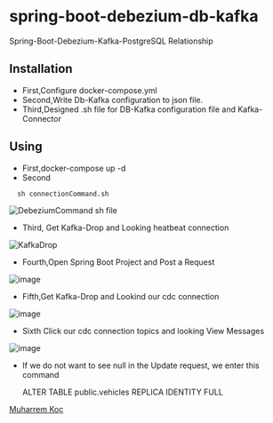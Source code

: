 # spring-boot-debezium-db-kafka

Spring-Boot-Debezium-Kafka-PostgreSQL Relationship

## Installation

- First,Configure docker-compose.yml
- Second,Write Db-Kafka configuration to json file.
- Third,Designed .sh file for DB-Kafka configuration file and Kafka-Connector 


## Using

- First,docker-compose up -d
- Second
```shell
  sh connectionCommand.sh
```


![DebeziumCommand sh file](https://user-images.githubusercontent.com/80245013/150528960-a908c9fb-7b1d-41d1-b948-7f4726fd403a.PNG)


- Third,
Get Kafka-Drop and Looking heatbeat connection


![KafkaDrop](https://user-images.githubusercontent.com/80245013/150528989-2c9bbfbd-6d55-43b6-a58b-14e6eb0c2f8c.PNG)



- Fourth,Open Spring Boot Project and Post a Request 


![image](https://user-images.githubusercontent.com/80245013/150529063-58623030-3c2b-4404-a6c0-fd61a41cb6db.png)


- Fifth,Get Kafka-Drop and Lookind our cdc connection


![image](https://user-images.githubusercontent.com/80245013/150529122-9b2fa65b-ed91-4dcf-a8c7-02fd4f008aad.png)


- Sixth Click our cdc connection topics and looking View Messages


![image](https://user-images.githubusercontent.com/80245013/150529174-94454b51-9102-4a4b-abd9-24a6ae38e69d.png)


- If we do not want to see null in the Update request, we enter this command
  
  ALTER TABLE public.vehicles REPLICA IDENTITY FULL



[Muharrem Koç](https://github.com/muharremkoc)
